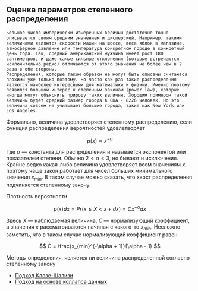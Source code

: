 ## Оценка параметров степенного распределения
    Большое число имперически измеренных величин достаточно точно описывается своим средним значением и дисперсией. Например, такими величинами являются скорости машин на шоссе, веса яблок в магазине, атмосферное давление или температура конкретном городе в конкретный день года. Так, средний американский мужчина имеет рост 180 сантиметров, и даже самые сильные отклонения (которые встречаются исключительно редко) отличаются от этого значения не более чем в 2 раза в обе стороны.
    Распределения, которые таким образом не могут быть описаны считаются плохими уже только поэтому. Но часто как раз такие распределения являются наиболее интересными для математики и физики. Именно поэтому появился большой интерес к степенным законам (power law), которые иногда могут объяснить природу таких величин. Хорошим примером такой величины будет средний размер города в США - 8226 человек. Но это величина совсем не учитывает большие города, такие как New York или Los Angeles.

Формально, величина удовлетворяет степенному распределению, если функция распределения вероятностей удовлетворяет

$$
p(x) \propto x^{-\alpha}
$$

Где $\alpha$ — константа для распределения и называется экспонентой или показателем степени. Обычно $2 < \alpha < 3$, но бывают и исключения. Крайне редко какая-либо величина удовлетворяет всем значениям $x$, поэтому чаще закон работает для чисел больших минимального значения $x_{min}$. В таком случае можно сказать, что хвост распределения подчиняется степенному закону.

Плотность вероятности

$$
    p(x)dx = Pr(x \leq X < x + dx) = Cx^{-\alpha}dx
$$

Здесь $X$ — наблюдаемая величина, $C$ — нормализующий коэффициент, а значения $x$ рассматриваются начиная с какого-то $x_{min}$. Несложно заметить, что в таком случае нормализующий коэффициент равен

$$
    C = \frac{x_{min}^{-\alpha + 1}}{\alpha - 1}
$$

Методы определения, является ли величина распределенной согласно степенному закону
- [Подход Клозе-Шализи](Clauset-Shalizi-Newman%20method.md)
- [Подход на основе коллапса данных](Data%20collapse%20method.md)
